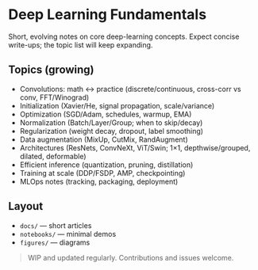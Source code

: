 # Deep Learning Fundamentals

Short, evolving notes on core deep-learning concepts. Expect concise write-ups; the topic list will keep expanding.

## Topics (growing)
- Convolutions: math ↔ practice (discrete/continuous, cross-corr vs conv, FFT/Winograd)
- Initialization (Xavier/He, signal propagation, scale/variance)
- Optimization (SGD/Adam, schedules, warmup, EMA)
- Normalization (Batch/Layer/Group; when to skip/decay)
- Regularization (weight decay, dropout, label smoothing)
- Data augmentation (MixUp, CutMix, RandAugment)
- Architectures (ResNets, ConvNeXt, ViT/Swin; 1×1, depthwise/grouped, dilated, deformable)
- Efficient inference (quantization, pruning, distillation)
- Training at scale (DDP/FSDP, AMP, checkpointing)
- MLOps notes (tracking, packaging, deployment)

## Layout
- `docs/` — short articles
- `notebooks/` — minimal demos
- `figures/` — diagrams

> WIP and updated regularly. Contributions and issues welcome.
